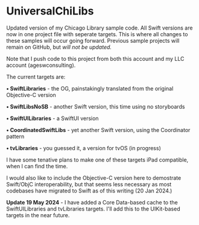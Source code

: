 # UniversalChiLibs
Updated version of my Chicago Library sample code. All Swift versions are now in one project file with seperate targets. This is where all changes to these samples will occur going forward. Previous sample projects will remain on GitHub, but *will not be updated.*

Note that I push code to this project from both this account and my LLC account (ageswconsulting). 

The current targets are:

**• SwiftLibraries** - the OG, painstakingly translated from the original Objective-C version

**• SwiftLibsNoSB** - another Swift version, this time using no storyboards

**• SwiftUILibraries** - a SwiftUI version

**• CoordinatedSwiftLibs** - yet another Swift version, using the Coordinator pattern

**• tvLibraries** - you guessed it, a version for tvOS (in progress)

I have some tenative plans to make one of these targets iPad compatible, when I can find the time.

I would also like to include the Objective-C version here to demostrate Swift/ObjC interoperability, but that seems less necessary as most codebases have migrated to Swift as of this writing (20 Jan 2024.)

**Update 19 May 2024** - I have added a Core Data-based cache to the SwiftUILibraries and tvLibraries targets. I'll add this to the UIKit-based targets in the near future.
